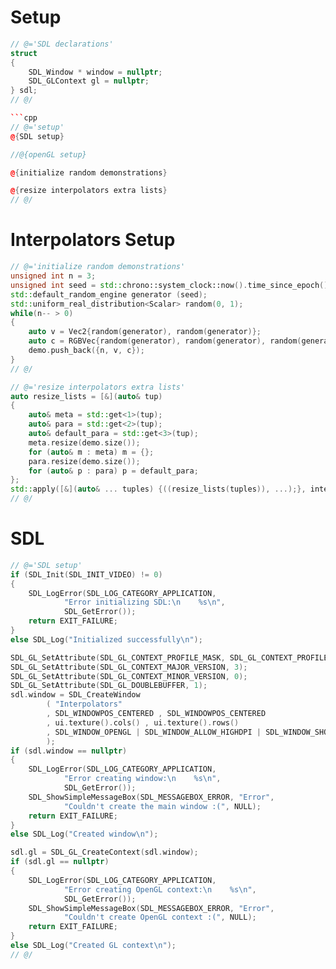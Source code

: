 # Setup

```cpp
// @='SDL declarations'
struct
{
    SDL_Window * window = nullptr;
    SDL_GLContext gl = nullptr;
} sdl;
// @/

```cpp
// @='setup'
@{SDL setup}

//@{openGL setup}

@{initialize random demonstrations}

@{resize interpolators extra lists}
// @/

```

# Interpolators Setup

```cpp
// @='initialize random demonstrations'
unsigned int n = 3;
unsigned int seed = std::chrono::system_clock::now().time_since_epoch().count();
std::default_random_engine generator (seed);
std::uniform_real_distribution<Scalar> random(0, 1);
while(n-- > 0)
{
    auto v = Vec2{random(generator), random(generator)};
    auto c = RGBVec{random(generator), random(generator), random(generator)};
    demo.push_back({n, v, c});
}
// @/

// @='resize interpolators extra lists'
auto resize_lists = [&](auto& tup)
{
    auto& meta = std::get<1>(tup);
    auto& para = std::get<2>(tup);
    auto& default_para = std::get<3>(tup);
    meta.resize(demo.size());
    for (auto& m : meta) m = {};
    para.resize(demo.size());
    for (auto& p : para) p = default_para;
};
std::apply([&](auto& ... tuples) {((resize_lists(tuples)), ...);}, interpolators);
// @/
```

# SDL

```cpp
// @='SDL setup'
if (SDL_Init(SDL_INIT_VIDEO) != 0)
{
    SDL_LogError(SDL_LOG_CATEGORY_APPLICATION, 
            "Error initializing SDL:\n    %s\n", 
            SDL_GetError());
    return EXIT_FAILURE;
}
else SDL_Log("Initialized successfully\n");

SDL_GL_SetAttribute(SDL_GL_CONTEXT_PROFILE_MASK, SDL_GL_CONTEXT_PROFILE_ES);
SDL_GL_SetAttribute(SDL_GL_CONTEXT_MAJOR_VERSION, 3);
SDL_GL_SetAttribute(SDL_GL_CONTEXT_MINOR_VERSION, 0);
SDL_GL_SetAttribute(SDL_GL_DOUBLEBUFFER, 1);
sdl.window = SDL_CreateWindow
        ( "Interpolators"
        , SDL_WINDOWPOS_CENTERED , SDL_WINDOWPOS_CENTERED
        , ui.texture().cols() , ui.texture().rows()
        , SDL_WINDOW_OPENGL | SDL_WINDOW_ALLOW_HIGHDPI | SDL_WINDOW_SHOWN
        );
if (sdl.window == nullptr)
{
    SDL_LogError(SDL_LOG_CATEGORY_APPLICATION, 
            "Error creating window:\n    %s\n", 
            SDL_GetError());
    SDL_ShowSimpleMessageBox(SDL_MESSAGEBOX_ERROR, "Error",
            "Couldn't create the main window :(", NULL);
    return EXIT_FAILURE;
}
else SDL_Log("Created window\n");

sdl.gl = SDL_GL_CreateContext(sdl.window);
if (sdl.gl == nullptr)
{
    SDL_LogError(SDL_LOG_CATEGORY_APPLICATION, 
            "Error creating OpenGL context:\n    %s\n", 
            SDL_GetError());
    SDL_ShowSimpleMessageBox(SDL_MESSAGEBOX_ERROR, "Error",
            "Couldn't create OpenGL context :(", NULL);
    return EXIT_FAILURE;
}
else SDL_Log("Created GL context\n");
// @/
```
